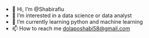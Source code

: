 - 👋 Hi, I’m @Shabirafiu
- 👀 I’m interested in a data science or data analyst 
- 🌱 I’m currently learning python and machine learning 
- 📫 How to reach me dolaposhabi58@gmail.com


<!---
Shabirafiu/Shabirafiu is a ✨ special ✨ repository because its `README.md` (this file) appears on your GitHub profile.
You can click the Preview link to take a look at your changes.
--->
